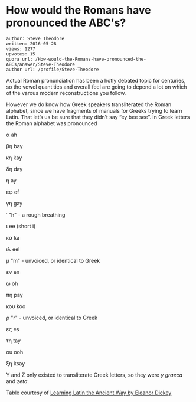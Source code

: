# How would the Romans have pronounced the ABC's?

	author: Steve Theodore
	written: 2016-05-28
	views: 1277
	upvotes: 15
	quora url: /How-would-the-Romans-have-pronounced-the-ABCs/answer/Steve-Theodore
	author url: /profile/Steve-Theodore


Actual Roman pronunciation has been a hotly debated topic for centuries, so the vowel quantities and overall feel are going to depend a lot on which of the varous modern reconstructions you follow.

However we do know how Greek speakers transliterated the Roman alphabet, since we have fragments of manuals for Greeks trying to learn Latin. That let’s us be sure that they didn’t say “ey bee see”. In Greek letters the Roman alphabet was pronounced

α	ah

βη	bay

κη	kay

δη	day

η	ay

εφ	ef

γη	gay

῾	"h" - a rough breathing

ι ee (short i)

κα	ka

ιλ	eel

μ "m" - unvoiced, or identical to Greek

εν	en

ω	oh

πη	pay

κου	koo

ρ	"r" - unvoiced, or identical to Greek

ες es

τη tay

ου ooh

ξη ksay

Y and Z only existed to transliterate Greek letters, so they were _y graeca_ and _zeta_.

Table courtesy of [Learning Latin the Ancient Way by Eleanor Dickey](http://amzn.to/27WLgEV)

